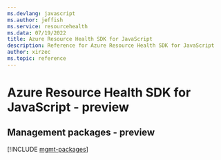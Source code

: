 ```yaml
---
ms.devlang: javascript
ms.author: jeffish
ms.service: resourcehealth
ms.data: 07/19/2022
title: Azure Resource Health SDK for JavaScript
description: Reference for Azure Resource Health SDK for JavaScript
author: xirzec
ms.topic: reference
---
```

# Azure Resource Health SDK for JavaScript - preview

## Management packages - preview
[!INCLUDE [mgmt-packages](resource-health-mgmt-index.md)]
